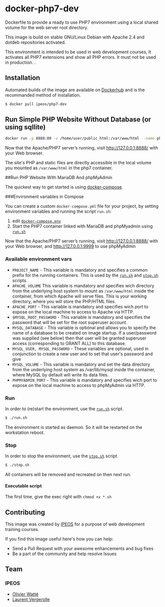 # docker-php7-dev

Dockerfile to provide a ready to use PHP7 environment using a local shared volume for the web server root directory. 

This image is build on stable GNU/Linux Debian with Apache 2.4 and dotdeb repositories activated.

This environment is intended to be used in web development courses, It activates all PHP7 extensions and show all PHP errors. It must not be used in production. 
.

## Installation

Automated builds of the image are available on [Dockerhub](https://hub.docker.com/r/ipeos/php7-dev/) and is the recommanded method of installation.

```bash
$ docker pull ipeos/php7-dev
```
## Run Simple PHP Website Without Database (or using sqllite)

```bash
docker run -p 8888:80 -v /home/user/public_html:/var/www/html --name php7 ipeos/php7-dev
```
Now that the Apache/PHP7 server’s running, visit http://127.0.0.1:8888/ with your Web browser.

The site's PHP and static files are directly accessible in the local volume you mounted as `/var/www/html` in the php7 container.

##Run PHP Website With MariaDB And phpMyAdmin

The quickest way to get started is using  [docker-compose](https://docs.docker.com/compose/).

###Environment variables in Compose

You can create a custom ```docker-compose.yml``` file for your project, by setting environment variables and running the script ```run.sh```:

1. edit [`docker-compose.env`](docker-compose.env)
2. Start the PHP7 container linked with MariaDB and phpMyadmin using [`run.sh`](run.sh)

Now that the Apache/PHP7 server’s running, visit http://127.0.0.1:8888/ with your Web browser, and http://127.0.0.1:9999 to use phpMyAdmin

### Available environment vars
- `PROJECT_NAME` - This variable is mandatory and specifies a common prefix for the running containers. This is used by the [`run.sh`](run.sh) and [`stop.sh`](stop.sh) scripts.
- `APACHE_VOLUME` This variable is mandatory and specifies wich directory from  the underlying host system to mount as `/var/www/html` inside the container, from which Apache will serve files. This is your working directory, where you will store the PHP/HTML files.
- `APACHE_PORT` - This variable is mandatory and specifies wich port to expose on the local machine to access to Apache via HTTP.
- `$MYSQL_ROOT_PASSWORD` - This variable is mandatory and specifies the password that will be set for the root superuser account. 
- `MYSQL_DATABASE` - This variable is optional and allows you to specify the name of a database to be created on image startup. If a user/password was supplied (see below) then that user will be granted superuser access (corresponding to GRANT ALL) to this database.
- `MYSQL_USER, MYSQL_PASSWORD` - These variables are optional, used in conjunction to create a new user and to set that user's password and give 
- `MYSQL_VOLUME` - This variable is mandatory and set the data directory from the underlying host system as /var/lib/mysql inside the container, where MySQL by default will write its data files.
- `PHPMYADMIN_PORT`  - This variable is mandatory and specifies wich port to expose on the local machine to access to phpMyAdmin via HTTP.

### Run
In order to (re)start the environment, use the [`run.sh`](run.sh) script. 
```bash
$ ./run.sh
```
The environment is started as daemon. So it will be restarted on the workstation reboot.

### Stop
In order to stop the environment, use the [`stop.sh`](stop.sh) script.
```bash
$ ./stop.sh
```

All containers will be removed and recreated on then next run.


#### Executable script

The first time, give the exec right with `chmod +x *.sh`

## Contributing

This image was created by [IPEOS](http://www.ipeos.com) for a purpose of web development training courses.

If you find this image useful here's how you can help:

* Send a Pull Request with your awesome enhancements and bug fixes
* Be a part of the community and help resolve Issues

## Team

### IPEOS 

* [Olivier Watté](https://github.com/owatte/)
* [Laurent Vergerolle](https://github.com/psychoz971/)

